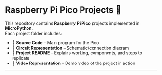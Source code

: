 # Raspberry Pi Pico Projects 🚀

This repository contains **Raspberry Pi Pico** projects implemented in **MicroPython**.  
Each project folder includes:

- 📂 **Source Code** – Main program for the Pico  
- 🔌 **Circuit Representation** – Schematic/connection diagram  
- 📖 **Project README** – Explains working, components, and steps to replicate  
- 🎥 **Video Representation** – Demo video of the project in action  

---
